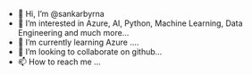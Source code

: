- 👋 Hi, I’m @sankarbyrna
- 👀 I’m interested in Azure, AI, Python, Machine Learning, Data Engineering and much more...
- 🌱 I’m currently learning Azure ....
- 💞️ I’m looking to collaborate on github...
- 📫 How to reach me ...

<!---
sankarbyrna/sankarbyrna is a ✨ special ✨ repository because its `README.md` (this file) appears on your GitHub profile.
You can click the Preview link to take a look at your changes.
--->

